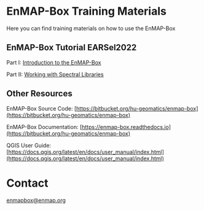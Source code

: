 # EnMAP-Box Training Materials
Here you can find training materials on how to use the EnMAP-Box

## EnMAP-Box Tutorial EARSel2022

Part I: [Introduction to the EnMAP-Box](./EARSeL2022/Part_I.Introduction_to_the_EnMAP-Box.md)

Part II: [Working with Spectral Libraries](./EARSeL2022/Part_II.Working_with_Spectral_Libraries.md)

## Other Resources

EnMAP-Box Source Code: [https://bitbucket.org/hu-geomatics/enmap-box](https://bitbucket.org/hu-geomatics/enmap-box)

EnMAP-Box Documentation: [https://enmap-box.readthedocs.io](https://bitbucket.org/hu-geomatics/enmap-box)

QGIS User Guide: [https://docs.qgis.org/latest/en/docs/user_manual/index.html](https://docs.qgis.org/latest/en/docs/user_manual/index.html)


# Contact

[enmapbox@enmap.org](https://bitbucket.org/hu-geomatics/enmap-box)


